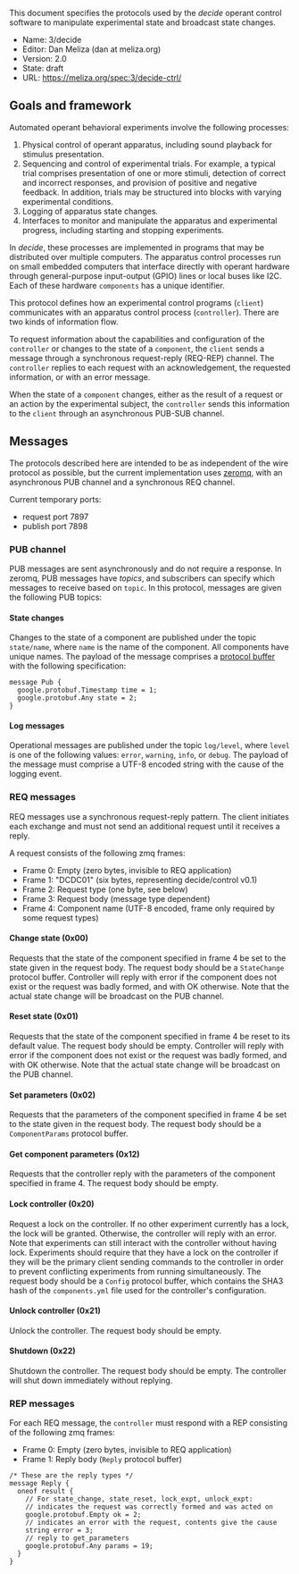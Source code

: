 
This document specifies the protocols used by the *decide* operant control
software to manipulate experimental state and broadcast state changes.

-   Name: 3/decide
-   Editor: Dan Meliza (dan at meliza.org)
-   Version: 2.0
-   State:  draft
-   URL: <https://meliza.org/spec:3/decide-ctrl/>

## Goals and framework

Automated operant behavioral experiments involve the following processes:

1. Physical control of operant apparatus, including sound playback for stimulus
   presentation.
2. Sequencing and control of experimental trials. For example, a typical trial
   comprises presentation of one or more stimuli, detection of correct and
   incorrect responses, and provision of positive and negative feedback. In
   addition, trials may be structured into blocks with varying experimental
   conditions.
3. Logging of apparatus state changes.
4. Interfaces to monitor and manipulate the apparatus and experimental progress,
   including starting and stopping experiments.

In *decide*, these processes are implemented in programs that may be distributed
over multiple computers. The apparatus control processes run on small embedded
computers that interface directly with operant hardware through general-purpose
input-output (GPIO) lines or local buses like I2C. Each of these hardware `components` has a unique identifier.

This protocol defines how an experimental control programs (`client`)
communicates with an apparatus control process (`controller`). There are two
kinds of information flow.

To request information about the capabilities and configuration of the
`controller` or changes to the state of a `component`, the `client` sends a
message through a synchronous request-reply (REQ-REP) channel. The `controller`
replies to each request with an acknowledgement, the requested information, or
with an error message.

When the state of a `component` changes, either as the result of a request or an
action by the experimental subject, the `controller` sends this information to the
`client` through an asynchronous PUB-SUB channel.

## Messages

The protocols described here are intended to be as independent of the wire
protocol as possible, but the current implementation uses
[zeromq](https://zeromq.org), with an asynchronous PUB channel and a synchronous
REQ channel.

Current temporary ports:

- request port 7897
- publish port 7898

### PUB channel

PUB messages are sent asynchronously and do not require a response. In zeromq, PUB messages have *topics*, and subscribers can specify which messages to receive based on `topic`. In this protocol, messages are given the following PUB topics:

#### State changes

Changes to the state of a component are published under the topic `state/name`, where `name` is the name of the component. All components have unique names. The payload of the message comprises a [protocol buffer](https://developers.google.com/protocol-buffers/) with the following specification:

``` protocol-buffer
message Pub {
  google.protobuf.Timestamp time = 1;
  google.protobuf.Any state = 2;
}
```

#### Log messages

Operational messages are published under the topic `log/level`, where `level` is one of the following values: `error`, `warning`, `info`, or `debug`. The payload of the message must comprise a UTF-8 encoded string with the cause of the logging event.

### REQ messages

REQ messages use a synchronous request-reply pattern. The client initiates each exchange and must not send an additional request until it receives a reply.

A request consists of the following zmq frames:

- Frame 0: Empty (zero bytes, invisible to REQ application)
- Frame 1: "DCDC01" (six bytes, representing decide/control v0.1)
- Frame 2: Request type (one byte, see below)
- Frame 3: Request body (message type dependent)
- Frame 4: Component name (UTF-8 encoded, frame only required by some request types)

#### Change state (0x00)

Requests that the state of the component specified in frame 4 be set to the state given in the request body. The request body should be a `StateChange` protocol buffer. Controller will reply with error if the component does not exist or the request was badly formed, and with OK otherwise. Note that the actual state change will be broadcast on the PUB channel.

#### Reset state (0x01)

Requests that the state of the component specified in frame 4 be reset to its default value. The request body should be empty. Controller will reply with error if the component does not exist or the request was badly formed, and with OK otherwise. Note that the actual state change will be broadcast on the PUB channel.

#### Set parameters (0x02)

Requests that the parameters of the component specified in frame 4 be set to the state given in the
request body. The request body should be a `ComponentParams` protocol buffer.

#### Get component parameters (0x12)

Requests that the controller reply with the parameters of the component specified in frame 4. The
request body should be empty.

#### Lock controller (0x20)

Request a lock on the controller. If no other experiment currently has a lock, the lock will be
granted. Otherwise, the controller will reply with an error. Note that experiments can still interact with the controller without having lock. Experiments should require that they have a lock on the controller if they will be the primary client sending commands to the controller in order to prevent conflicting experiments from running simultaneously. The request body should be a `Config` protocol buffer, which contains the SHA3 hash of the `components.yml` file used for the controller's configuration.

#### Unlock controller (0x21)

Unlock the controller. The request body should be empty.

#### Shutdown (0x22)

Shutdown the controller. The request body should be empty. The controller will shut down immediately
without replying.

### REP messages

For each REQ message, the `controller` must respond with a REP consisting of the following zmq frames:

- Frame 0: Empty (zero bytes, invisible to REQ application)
- Frame 1: Reply body (`Reply` protocol buffer)

```protocol-buffer
/* These are the reply types */
message Reply {
  oneof result {
    // For state_change, state_reset, lock_expt, unlock_expt:
    // indicates the request was correctly formed and was acted on
    google.protobuf.Empty ok = 2;
    // indicates an error with the request, contents give the cause
    string error = 3;
    // reply to get_parameters
    google.protobuf.Any params = 19;
  }
}
```
